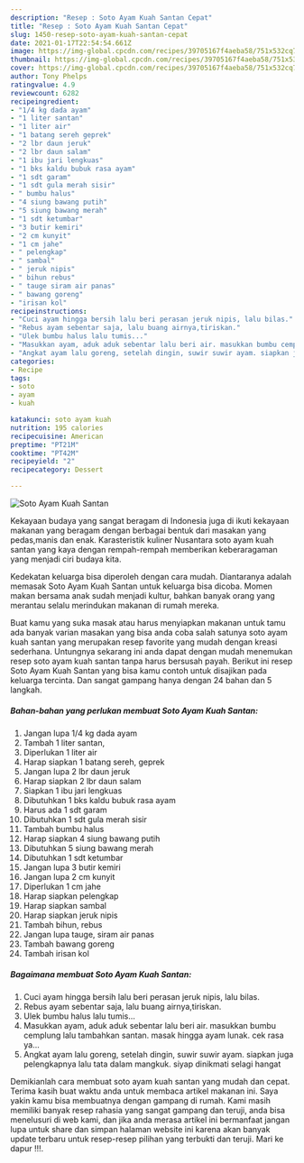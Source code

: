 ```yaml
---
description: "Resep : Soto Ayam Kuah Santan Cepat"
title: "Resep : Soto Ayam Kuah Santan Cepat"
slug: 1450-resep-soto-ayam-kuah-santan-cepat
date: 2021-01-17T22:54:54.661Z
image: https://img-global.cpcdn.com/recipes/39705167f4aeba58/751x532cq70/soto-ayam-kuah-santan-foto-resep-utama.jpg
thumbnail: https://img-global.cpcdn.com/recipes/39705167f4aeba58/751x532cq70/soto-ayam-kuah-santan-foto-resep-utama.jpg
cover: https://img-global.cpcdn.com/recipes/39705167f4aeba58/751x532cq70/soto-ayam-kuah-santan-foto-resep-utama.jpg
author: Tony Phelps
ratingvalue: 4.9
reviewcount: 6282
recipeingredient:
- "1/4 kg dada ayam"
- "1 liter santan"
- "1 liter air"
- "1 batang sereh geprek"
- "2 lbr daun jeruk"
- "2 lbr daun salam"
- "1 ibu jari lengkuas"
- "1 bks kaldu bubuk rasa ayam"
- "1 sdt garam"
- "1 sdt gula merah sisir"
- " bumbu halus"
- "4 siung bawang putih"
- "5 siung bawang merah"
- "1 sdt ketumbar"
- "3 butir kemiri"
- "2 cm kunyit"
- "1 cm jahe"
- " pelengkap"
- " sambal"
- " jeruk nipis"
- " bihun rebus"
- " tauge siram air panas"
- " bawang goreng"
- "irisan kol"
recipeinstructions:
- "Cuci ayam hingga bersih lalu beri perasan jeruk nipis, lalu bilas."
- "Rebus ayam sebentar saja, lalu buang airnya,tiriskan."
- "Ulek bumbu halus lalu tumis..."
- "Masukkan ayam, aduk aduk sebentar lalu beri air. masukkan bumbu cemplung lalu tambahkan santan. masak hingga ayam lunak. cek rasa ya..."
- "Angkat ayam lalu goreng, setelah dingin, suwir suwir ayam. siapkan juga pelengkapnya lalu tata dalam mangkuk. siyap dinikmati selagi hangat"
categories:
- Recipe
tags:
- soto
- ayam
- kuah

katakunci: soto ayam kuah 
nutrition: 195 calories
recipecuisine: American
preptime: "PT21M"
cooktime: "PT42M"
recipeyield: "2"
recipecategory: Dessert

---
```



![Soto Ayam Kuah Santan](https://img-global.cpcdn.com/recipes/39705167f4aeba58/751x532cq70/soto-ayam-kuah-santan-foto-resep-utama.jpg)

Kekayaan budaya yang sangat beragam di Indonesia juga di ikuti kekayaan makanan yang beragam dengan berbagai bentuk dari masakan yang pedas,manis dan enak. Karasteristik kuliner Nusantara soto ayam kuah santan yang kaya dengan rempah-rempah memberikan keberaragaman yang menjadi ciri budaya kita.


Kedekatan keluarga bisa diperoleh dengan cara mudah. Diantaranya adalah memasak Soto Ayam Kuah Santan untuk keluarga bisa dicoba. Momen makan bersama anak sudah menjadi kultur, bahkan banyak orang yang merantau selalu merindukan makanan di rumah mereka.



Buat kamu yang suka masak atau harus menyiapkan makanan untuk tamu ada banyak varian masakan yang bisa anda coba salah satunya soto ayam kuah santan yang merupakan resep favorite yang mudah dengan kreasi sederhana. Untungnya sekarang ini anda dapat dengan mudah menemukan resep soto ayam kuah santan tanpa harus bersusah payah.
Berikut ini resep Soto Ayam Kuah Santan yang bisa kamu contoh untuk disajikan pada keluarga tercinta. Dan sangat gampang hanya dengan 24 bahan dan 5 langkah.


<!--inarticleads1-->

##### Bahan-bahan yang perlukan membuat Soto Ayam Kuah Santan:

1. Jangan lupa 1/4 kg dada ayam
1. Tambah 1 liter santan,
1. Diperlukan 1 liter air
1. Harap siapkan 1 batang sereh, geprek
1. Jangan lupa 2 lbr daun jeruk
1. Harap siapkan 2 lbr daun salam
1. Siapkan 1 ibu jari lengkuas
1. Dibutuhkan 1 bks kaldu bubuk rasa ayam
1. Harus ada 1 sdt garam
1. Dibutuhkan 1 sdt gula merah sisir
1. Tambah  bumbu halus
1. Harap siapkan 4 siung bawang putih
1. Dibutuhkan 5 siung bawang merah
1. Dibutuhkan 1 sdt ketumbar
1. Jangan lupa 3 butir kemiri
1. Jangan lupa 2 cm kunyit
1. Diperlukan 1 cm jahe
1. Harap siapkan  pelengkap
1. Harap siapkan  sambal
1. Harap siapkan  jeruk nipis
1. Tambah  bihun, rebus
1. Jangan lupa  tauge, siram air panas
1. Tambah  bawang goreng
1. Tambah irisan kol




<!--inarticleads2-->

##### Bagaimana membuat  Soto Ayam Kuah Santan:

1. Cuci ayam hingga bersih lalu beri perasan jeruk nipis, lalu bilas.
1. Rebus ayam sebentar saja, lalu buang airnya,tiriskan.
1. Ulek bumbu halus lalu tumis...
1. Masukkan ayam, aduk aduk sebentar lalu beri air. masukkan bumbu cemplung lalu tambahkan santan. masak hingga ayam lunak. cek rasa ya...
1. Angkat ayam lalu goreng, setelah dingin, suwir suwir ayam. siapkan juga pelengkapnya lalu tata dalam mangkuk. siyap dinikmati selagi hangat




Demikianlah cara membuat soto ayam kuah santan yang mudah dan cepat. Terima kasih buat waktu anda untuk membaca artikel makanan ini. Saya yakin kamu bisa membuatnya dengan gampang di rumah. Kami masih memiliki banyak resep rahasia yang sangat gampang dan teruji, anda bisa menelusuri di web kami, dan jika anda merasa artikel ini bermanfaat jangan lupa untuk share dan simpan halaman website ini karena akan banyak update terbaru untuk resep-resep pilihan yang terbukti dan teruji. Mari ke dapur !!!. 
